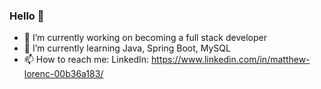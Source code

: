 ### Hello 👋

- 🔭 I’m currently working on becoming a full stack developer
- 🌱 I’m currently learning Java, Spring Boot, MySQL
- 📫 How to reach me: 
LinkedIn: https://www.linkedin.com/in/matthew-lorenc-00b36a183/ 
